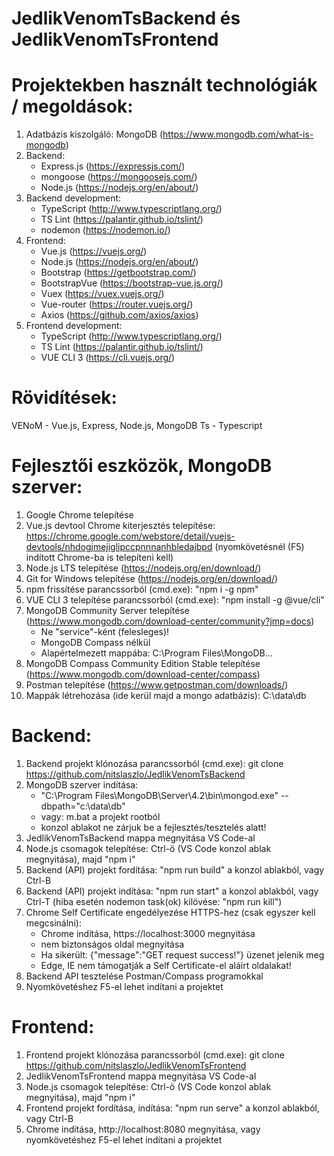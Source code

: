 JedlikVenomTsBackend és JedlikVenomTsFrontend
=============================================

Projektekben használt technológiák / megoldások:
=================================================
1. Adatbázis kiszolgáló: MongoDB (https://www.mongodb.com/what-is-mongodb)
2. Backend:
    - Express.js (https://expressjs.com/)
    - mongoose (https://mongoosejs.com/)
    - Node.js (https://nodejs.org/en/about/)
3. Backend development:
    - TypeScript (http://www.typescriptlang.org/)
    - TS Lint (https://palantir.github.io/tslint/)
    - nodemon (https://nodemon.io/)
4. Frontend:
    - Vue.js (https://vuejs.org/)
    - Node.js (https://nodejs.org/en/about/)
    - Bootstrap (https://getbootstrap.com/)
    - BootstrapVue (https://bootstrap-vue.js.org/)
    - Vuex (https://vuex.vuejs.org/)
    - Vue-router (https://router.vuejs.org/)
    - Axios (https://github.com/axios/axios)
5. Frontend development:
    - TypeScript (http://www.typescriptlang.org/)
    - TS Lint (https://palantir.github.io/tslint/)
    - VUE CLI 3 (https://cli.vuejs.org/)

Rövidítések:
============
VENoM - Vue.js, Express, Node.js, MongoDB
Ts - Typescript

Fejlesztői eszközök, MongoDB szerver:
======================================
1. Google Chrome telepítése
2. Vue.js devtool Chrome kiterjesztés telepítése: https://chrome.google.com/webstore/detail/vuejs-devtools/nhdogjmejiglipccpnnnanhbledajbpd
    (nyomkövetésnél (F5) indított Chrome-ba is telepíteni kell)
3. Node.js LTS telepítése (https://nodejs.org/en/download/)
4. Git for Windows telepítése (https://nodejs.org/en/download/)
5. npm frissítése parancssorból (cmd.exe): "npm i -g npm"
6. VUE CLI 3 telepítése parancssorból (cmd.exe): "npm install -g @vue/cli"
7. MongoDB Community Server telepítése (https://www.mongodb.com/download-center/community?jmp=docs)
   - Ne "service"-ként (felesleges)!
   - MongoDB Compass nélkül
   - Alapértelmezett mappába: C:\Program Files\MongoDB\...
8. MongoDB Compass Community Edition Stable telepítése (https://www.mongodb.com/download-center/compass)
9. Postman telepítése (https://www.getpostman.com/downloads/)
10. Mappák létrehozása (ide kerül majd a mongo adatbázis): C:\data\db

Backend:
========
1. Backend projekt klónozása parancssorból (cmd.exe): git clone https://github.com/nitslaszlo/JedlikVenomTsBackend
2. MongoDB szerver indítása:
    - "C:\Program Files\MongoDB\Server\4.2\bin\mongod.exe" --dbpath="c:\data\db"
    - vagy: m.bat a projekt rootból
    - konzol ablakot ne zárjuk be a fejlesztés/tesztelés alatt!
3. JedlikVenomTsBackend mappa megnyitása VS Code-al
4. Node.js csomagok telepítése: Ctrl-ö (VS Code konzol ablak megnyitása), majd "npm i"
5. Backend (API) projekt fordítása: "npm run build" a konzol ablakból, vagy Ctrl-B
6. Backend (API) projekt indítása: "npm run start" a konzol ablakból, vagy Ctrl-T (hiba esetén nodemon task(ok) kilövése: "npm run kill")
7. Chrome Self Certificate engedélyezése HTTPS-hez (csak egyszer kell megcsinálni):
    - Chrome indítása, https://localhost:3000 megnyitása
    - nem biztonságos oldal megnyitása
    - Ha sikerült: {"message":"GET request success!"} üzenet jelenik meg
    - Edge, IE nem támogatják a Self Certificate-el aláírt oldalakat!
8. Backend API tesztelése Postman/Compass programokkal
9. Nyomkövetéshez F5-el lehet indítani a projektet

Frontend:
=========
1. Frontend projekt klónozása parancssorból (cmd.exe): git clone https://github.com/nitslaszlo/JedlikVenomTsFrontend
2. JedlikVenomTsFrontend mappa megnyitása VS Code-al
3. Node.js csomagok telepítése: Ctrl-ö (VS Code konzol ablak megnyitása), majd "npm i"
4. Frontend projekt fordítása, indítása: "npm run serve" a konzol ablakból, vagy Ctrl-B
5. Chrome indítása, http://localhost:8080 megnyitása, vagy nyomkövetéshez F5-el lehet indítani a projektet
